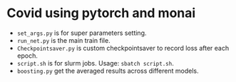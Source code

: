 # Covid using pytorch and monai

- `set_args.py` is for super parameters setting.
- `run_net.py` is the main train file.
- `Checkpointsaver.py` is custom checkpointsaver to record loss after each epoch.
- `script.sh` is for slurm jobs. Usage: `sbatch script.sh`.
- `boosting.py` get the averaged results across different models.


